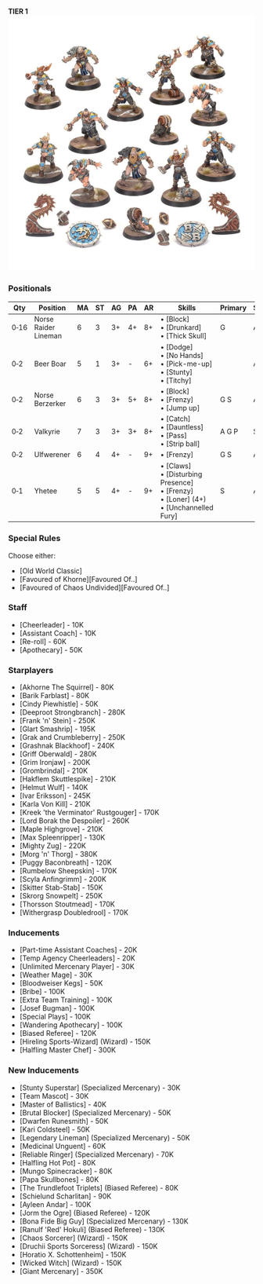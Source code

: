 ﻿**TIER 1**
![](../media/teams/BBNorseTeamLead.jpg)

### Positionals

| Qty  | Position             | MA | ST | AG | PA  | AR | Skills                                                                                                                 | Primary | Secondary | Cost |
| ---- | -------------------- | - | - | -- | -- | -- | ---------------------------------------------------------------------------------------------------------------------- | ------- | --------- | ---- |
| 0‑16 | Norse Raider Lineman | 6 | 3 | 3+ | 4+ | 8+ | • [Block]<br /> • [Drunkard] <br /> • [Thick Skull]                                                              | G       | A P S    | 50K  |
| 0‑2  | Beer Boar            | 5 | 1 | 3+ | -  | 6+ | • [Dodge]<br /> • [No Hands] <br /> • [Pick-me-up] <br /> • [Stunty] <br /> • [Titchy]                       |         | A         | 20K  |
| 0‑2  | Norse Berzerker      | 6 | 3 | 3+ | 5+ | 8+ | • [Block]<br /> • [Frenzy] <br /> • [Jump up]                                                                    | G S     | A P       | 90K  |
| 0‑2  | Valkyrie             | 7 | 3 | 3+ | 3+ | 8+ | • [Catch]<br /> • [Dauntless] <br /> • [Pass] <br /> • [Strip ball]                                            | A G P   | S         | 95K  |
| 0‑2  | Ulfwerener           | 6 | 4 | 4+ | -  | 9+ | • [Frenzy]                                                                                                           | G S     | A         | 105K |
| 0‑1  | Yhetee               | 5 | 5 | 4+ | -  | 9+ | • [Claws]<br /> • [Disturbing Presence] <br /> • [Frenzy] <br /> • [Loner] (4+) <br /> • [Unchannelled Fury] | S       | A G       | 140K |

### Special Rules

Choose either:

* [Old World Classic]
* [Favoured of Khorne][Favoured Of..]
* [Favoured of Chaos Undivided][Favoured Of..]

### Staff

* [Cheerleader] - 10K
* [Assistant Coach] - 10K
* [Re-roll] - 60K
* [Apothecary]  - 50K

### Starplayers

* [Akhorne The Squirrel] - 80K
* [Barik Farblast] - 80K
* [Cindy Piewhistle] - 50K
* [Deeproot Strongbranch] - 280K
* [Frank 'n' Stein] - 250K
* [Glart Smashrip] - 195K
* [Grak and Crumbleberry] - 250K
* [Grashnak Blackhoof] - 240K
* [Griff Oberwald] - 280K
* [Grim Ironjaw] - 200K
* [Grombrindal] - 210K
* [Hakflem Skuttlespike] - 210K
* [Helmut Wulf] - 140K
* [Ivar Eriksson] - 245K
* [Karla Von Kill] - 210K
* [Kreek 'the Verminator' Rustgouger] - 170K
* [Lord Borak the Despoiler] - 260K
* [Maple Highgrove] - 210K
* [Max Spleenripper] - 130K
* [Mighty Zug] - 220K
* [Morg 'n' Thorg] - 380K
* [Puggy Baconbreath] - 120K
* [Rumbelow Sheepskin] - 170K
* [Scyla Anfingrimm] - 200K
* [Skitter Stab-Stab] - 150K
* [Skrorg Snowpelt] - 250K
* [Thorsson Stoutmead] - 170K
* [Withergrasp Doubledrool] - 170K

### Inducements

* [Part-time Assistant Coaches] - 20K
* [Temp Agency Cheerleaders] - 20K
* [Unlimited Mercenary Player] - 30K
* [Weather Mage] - 30K
* [Bloodweiser Kegs] - 50K
* [Bribe] - 100K
* [Extra Team Training] - 100K
* [Josef Bugman] - 100K
* [Special Plays] - 100K
* [Wandering Apothecary] - 100K
* [Biased Referee] - 120K
* [Hireling Sports-Wizard] (Wizard) - 150K
* [Halfling Master Chef] - 300K

### New Inducements

* [Stunty Superstar] (Specialized Mercenary) - 30K
* [Team Mascot] - 30K
* [Master of Ballistics] - 40K
* [Brutal Blocker] (Specialized Mercenary) - 50K
* [Dwarfen Runesmith] - 50K
* [Kari Coldsteel] - 50K
* [Legendary Lineman] (Specialized Mercenary) - 50K
* [Medicinal Unguent] - 60K
* [Reliable Ringer] (Specialized Mercenary) - 70K
* [Halfling Hot Pot] - 80K
* [Mungo Spinecracker] - 80K
* [Papa Skullbones] - 80K
* [The Trundlefoot Triplets] (Biased Referee) - 80K
* [Schielund Scharlitan] - 90K
* [Ayleen Andar] - 100K
* [Jorm the Ogre] (Biased Referee) - 120K
* [Bona Fide Big Guy] (Specialized Mercenary) - 130K
* [Ranulf 'Red' Hokuli] (Biased Referee) - 130K
* [Chaos Sorcerer] (Wizard) - 150K
* [Druchii Sports Sorceress] (Wizard) - 150K
* [Horatio X. Schottenheim] - 150K
* [Wicked Witch] (Wizard) - 150K
* [Giant Mercenary] - 350K
